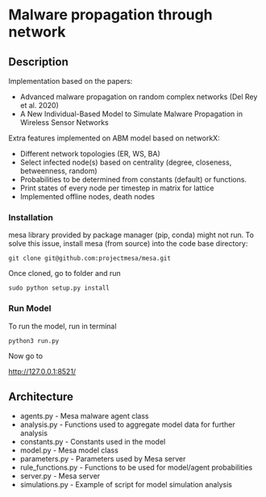 # Malware propagation through network

## Description

Implementation based on the papers:
- Advanced malware propagation on random complex networks (Del Rey et al. 2020)
- A New Individual-Based Model to Simulate Malware Propagation in Wireless Sensor Networks


Extra features implemented on ABM model based on networkX:
- Different network topologies (ER, WS, BA)
- Select infected node(s) based on centrality (degree, closeness, betweenness, random)
- Probabilities to be determined from constants (default) or functions.
- Print states of every node per timestep in matrix for lattice
- Implemented offline nodes, death nodes

### Installation

mesa library provided by package manager (pip, conda) might not run.
To solve this issue, install mesa (from source) into the code base directory:

```
git clone git@github.com:projectmesa/mesa.git
```

Once cloned, go to folder and run

```
sudo python setup.py install
```

### Run Model

To run the model, run in terminal

```
python3 run.py
```

Now go to

http://127.0.0.1:8521/

## Architecture

- agents.py - Mesa malware agent class
- analysis.py - Functions used to aggregate model data for further analysis
- constants.py - Constants used in the model
- model.py - Mesa model class
- parameters.py - Parameters used by Mesa server
- rule_functions.py - Functions to be used for model/agent probabilities
- server.py - Mesa server
- simulations.py - Example of script for model simulation analysis
